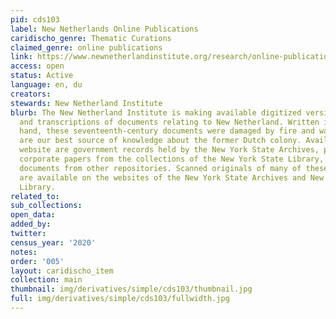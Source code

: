 ```yaml
---
pid: cds103
label: New Netherlands Online Publications
caridischo_genre: Thematic Curations
claimed_genre: online publications
link: https://www.newnetherlandinstitute.org/research/online-publications/
access: open
status: Active
language: en, du
creators:
stewards: New Netherland Institute
blurb: The New Netherland Institute is making available digitized versions of translations
  and transcriptions of documents relating to New Netherland. Written in an archaic
  hand, these seventeenth-century documents were damaged by fire and water, but they
  are our best source of knowledge about the former Dutch colony. Available on this
  website are government records held by the New York State Archives, private and
  corporate papers from the collections of the New York State Library, and selected
  documents from other repositories. Scanned originals of many of these documents
  are available on the websites of the New York State Archives and New York State
  Library.
related_to:
sub_collections:
open_data:
added_by:
twitter:
census_year: '2020'
notes:
order: '005'
layout: caridischo_item
collection: main
thumbnail: img/derivatives/simple/cds103/thumbnail.jpg
full: img/derivatives/simple/cds103/fullwidth.jpg
---
```

